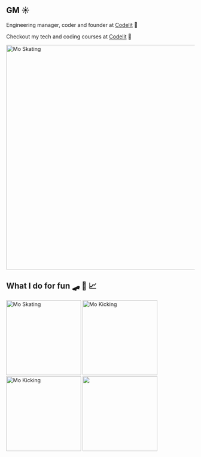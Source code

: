 ## GM ☀️

Engineering manager, coder and founder at <a href="https://codelit.io">Codelit</a> 🤖

Checkout my tech and coding courses at <a href="https://codelit.io">Codelit</a> 🚀


  <img src="https://images.ctfassets.net/d9vefg82sy0n/7tSd3SRbdcUdtlZsNckWhu/a7723d9842009775ff82eb307b6127b0/merging_pr.png" alt="Mo Skating" width="auto" height="600"/>

## What I do for fun 🛹 🥋 📈
<p>
  <img src="https://images.ctfassets.net/d9vefg82sy0n/5ESjFT1jRBTbZWbFW9paWM/73b4ee354f84878d647cacbd5d0c25d5/moskating.gif" alt="Mo Skating" width="auto" height="200"/>
  <img src="https://images.ctfassets.net/d9vefg82sy0n/6tmBbPrOxSRDNvzjYb2GNh/9cdd2f4e4ca92cb5254873eb32a69ba7/tornado_kick.gif" alt="Mo Kicking" width="auto" height="200"/>
  <img src="https://media.giphy.com/media/5efT9uLuaJoM3lGKIt/giphy.gif?cid=ecf05e47unxdpn4l6xnhrmhi8rl2cpbwwi421ss31bqquez1&rid=giphy.gif&ct=g" alt="Mo Kicking" width="auto" height="200"/>
  <img src="https://images.ctfassets.net/d9vefg82sy0n/2edlU5SsnOEDACLJaR5z40/53b73eb447e92c7b178dee957ff39462/Programming-Memes-Programmer-while-sleeping.jpeg" height="200" width="auto"/>
</p>
